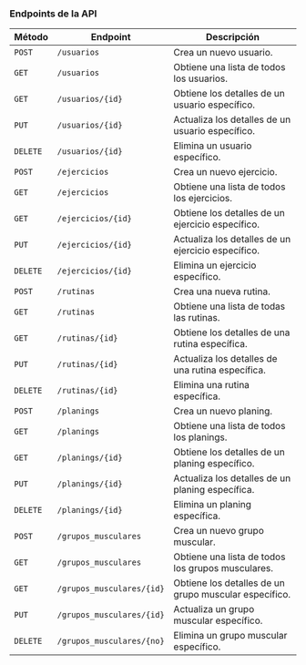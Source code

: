 ### Endpoints de la API

| Método   | Endpoint                          | Descripción                                           |
|----------|-----------------------------------|-------------------------------------------------------|
| `POST`   | `/usuarios`                      | Crea un nuevo usuario.                                |
| `GET`    | `/usuarios`                      | Obtiene una lista de todos los usuarios.              |
| `GET`    | `/usuarios/{id}`                 | Obtiene los detalles de un usuario específico.        |
| `PUT`    | `/usuarios/{id}`                 | Actualiza los detalles de un usuario específico.      |
| `DELETE` | `/usuarios/{id}`                 | Elimina un usuario específico.                        |
| `POST`   | `/ejercicios`                    | Crea un nuevo ejercicio.                              |
| `GET`    | `/ejercicios`                    | Obtiene una lista de todos los ejercicios.            |
| `GET`    | `/ejercicios/{id}`               | Obtiene los detalles de un ejercicio específico.      |
| `PUT`    | `/ejercicios/{id}`               | Actualiza los detalles de un ejercicio específico.    |
| `DELETE` | `/ejercicios/{id}`               | Elimina un ejercicio específico.                      |
| `POST`   | `/rutinas`                       | Crea una nueva rutina.                                |
| `GET`    | `/rutinas`                       | Obtiene una lista de todas las rutinas.               |
| `GET`    | `/rutinas/{id}`                  | Obtiene los detalles de una rutina específica.        |
| `PUT`    | `/rutinas/{id}`                  | Actualiza los detalles de una rutina específica.      |
| `DELETE` | `/rutinas/{id}`                  | Elimina una rutina específica.                        |
| `POST`   | `/planings`                      | Crea un nuevo planing.                                |
| `GET`    | `/planings`                      | Obtiene una lista de todos los planings.              |
| `GET`    | `/planings/{id}`                 | Obtiene los detalles de un planing específico.        |
| `PUT`    | `/planings/{id}`                 | Actualiza los detalles de un planing específica.      |
| `DELETE` | `/planings/{id}`                 | Elimina un planing específica.                        |
| `POST`   | `/grupos_musculares`             | Crea un nuevo grupo muscular.                         |
| `GET`    | `/grupos_musculares`             | Obtiene una lista de todos los grupos musculares.     |
| `GET`    | `/grupos_musculares/{id}`        | Obtiene los detalles de un grupo muscular específico. |
| `PUT`    | `/grupos_musculares/{id}`        | Actualiza un grupo muscular específico.               |
| `DELETE` | `/grupos_musculares/{no}`        | Elimina un grupo muscular específico.                 |
